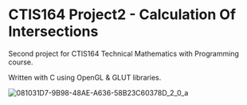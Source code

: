 # CTIS164 Project2 - Calculation Of Intersections

Second project for CTIS164 Technical Mathematics with Programming course.

Written with C using OpenGL & GLUT libraries.
 
![081031D7-9B98-48AE-A636-58B23C60378D_2_0_a](https://user-images.githubusercontent.com/29208395/159756277-0119899b-7c16-48fc-9f86-c7d2bdec17fb.gif)
